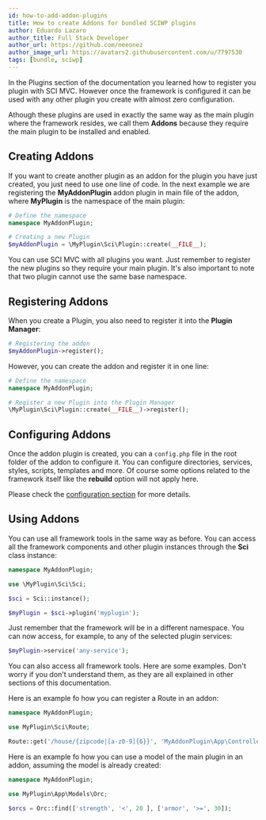 ```yaml
---
id: how-to-add-addon-plugins
title: How to create Addons for bundled SCIWP plugins
author: Eduardo Lazaro
author_title: Full Stack Developer
author_url: https://github.com/neeonez
author_image_url: https://avatars2.githubusercontent.com/u/7797530
tags: [bundle, sciwp]
---
```


In the Plugins section of the documentation you learned how to register you plugin with SCI MVC. However once the framework is configured it can be used with any other plugin you create with almost zero configuration.

Athough these plugins are used in exactly the same way as the main plugin where the framework resides, we call them **Addons** because they require the main plugin to be installed and enabled.

## Creating Addons

If you want to create another plugin as an addon for the plugin you have just created, you just need to use one line of code. In the next example we are registering the **MyAddonPlugin** addon plugin in main file of the addon, where **MyPlugin** is the namespace of the main plugin:

```php
# Define the namespace
namespace MyAddonPlugin;

# Creating a new Plugin
$myAddonPlugin = \MyPlugin\Sci\Plugin::create(__FILE__);
```

You can use SCI MVC with all plugins you want. Just remember to register the new plugins so they require your main plugin. It's also important to note that two plugin cannot use the same base namespace.


## Registering Addons

When you create a Plugin, you also need to register it into the **Plugin Manager**:


```php
# Registering the addon
$myAddonPlugin->register();
```
However, you can create the addon and register it in one line:

```php
# Define the namespace
namespace MyAddonPlugin;

# Register a new Plugin into the Plugin Manager
\MyPlugin\Sci\Plugin::create(__FILE__)->register();
```


## Configuring Addons

Once the addon plugin is created, you can a `config.php` file in the root folder of the addon to configure it. You can configure directories, services, styles, scripts, templates and more. Of course some options related to the framework itself like the **rebuild** option will not apply here.

Please check the [configuration section](/docs/framework/configuration) for more details.

## Using Addons

You can use all framework tools in the same way as before. You can access all the framework components and other plugin instances through the **Sci** class instance:

```php
namespace MyAddonPlugin;

use \MyPlugin\Sci\Sci;

$sci = Sci::instance();

$myPlugin = $sci->plugin('myplugin');

```

Just remember that the framework will be in a different namespace. You can now access, for example, to any of the selected plugin services:


```php
$myPlugin->service('any-service');

```

You can also access all framework tools. Here are some examples. Don't worry if you don't understand them, as they are all explained in other sections of this documentation.

Here is an example fo how you can register a Route in an addon:

```php
namespace MyAddonPlugin;

use MyPlugin\Sci\Route;

Route::get('/house/{zipcode|[a-z0-9]{6}}', 'MyAddonPlugin\App\Controllers\House@show')->register();
```

Here is an example fo how you can use a model of the main plugin in an addon, assuming the model is already created:

```php
namespace MyAddonPlugin;

use MyPlugin\App\Models\Orc;

$orcs = Orc::find(['strength', '<', 20 ], ['armor', '>=', 30]);
```

